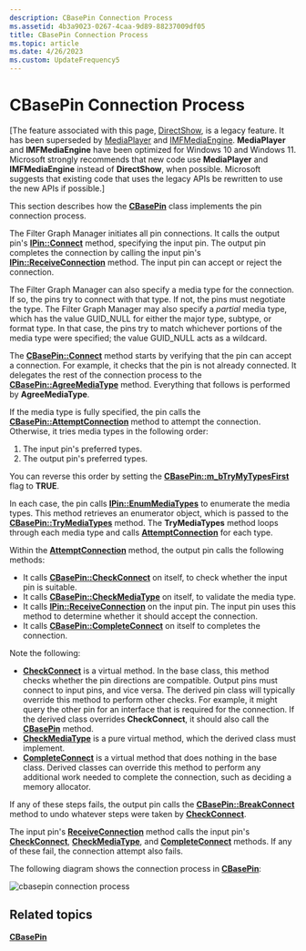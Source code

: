 ```yaml
---
description: CBasePin Connection Process
ms.assetid: 4b3a9023-0267-4caa-9d89-88237009df05
title: CBasePin Connection Process
ms.topic: article
ms.date: 4/26/2023
ms.custom: UpdateFrequency5
---
```


# CBasePin Connection Process

\[The feature associated with this page, [DirectShow](/windows/win32/directshow/directshow), is a legacy feature. It has been superseded by [MediaPlayer](/uwp/api/Windows.Media.Playback.MediaPlayer) and [IMFMediaEngine](/windows/win32/api/mfmediaengine/nn-mfmediaengine-imfmediaengine). **MediaPlayer** and **IMFMediaEngine** have been optimized for Windows 10 and Windows 11. Microsoft strongly recommends that new code use **MediaPlayer** and **IMFMediaEngine** instead of **DirectShow**, when possible. Microsoft suggests that existing code that uses the legacy APIs be rewritten to use the new APIs if possible.\]

This section describes how the [**CBasePin**](cbasepin.md) class implements the pin connection process.

The Filter Graph Manager initiates all pin connections. It calls the output pin's [**IPin::Connect**](/windows/desktop/api/Strmif/nf-strmif-ipin-connect) method, specifying the input pin. The output pin completes the connection by calling the input pin's [**IPin::ReceiveConnection**](/windows/desktop/api/Strmif/nf-strmif-ipin-receiveconnection) method. The input pin can accept or reject the connection.

The Filter Graph Manager can also specify a media type for the connection. If so, the pins try to connect with that type. If not, the pins must negotiate the type. The Filter Graph Manager may also specify a *partial* media type, which has the value GUID\_NULL for either the major type, subtype, or format type. In that case, the pins try to match whichever portions of the media type were specified; the value GUID\_NULL acts as a wildcard.

The [**CBasePin::Connect**](cbasepin-connect.md) method starts by verifying that the pin can accept a connection. For example, it checks that the pin is not already connected. It delegates the rest of the connection process to the [**CBasePin::AgreeMediaType**](cbasepin-agreemediatype.md) method. Everything that follows is performed by **AgreeMediaType**.

If the media type is fully specified, the pin calls the [**CBasePin::AttemptConnection**](cbasepin-attemptconnection.md) method to attempt the connection. Otherwise, it tries media types in the following order:

1.  The input pin's preferred types.
2.  The output pin's preferred types.

You can reverse this order by setting the [**CBasePin::m\_bTryMyTypesFirst**](cbasepin-m-btrymytypesfirst.md) flag to **TRUE**.

In each case, the pin calls [**IPin::EnumMediaTypes**](/windows/desktop/api/Strmif/nf-strmif-ipin-enummediatypes) to enumerate the media types. This method retrieves an enumerator object, which is passed to the [**CBasePin::TryMediaTypes**](cbasepin-trymediatypes.md) method. The **TryMediaTypes** method loops through each media type and calls [**AttemptConnection**](cbasepin-attemptconnection.md) for each type.

Within the [**AttemptConnection**](cbasepin-attemptconnection.md) method, the output pin calls the following methods:

-   It calls [**CBasePin::CheckConnect**](cbasepin-checkconnect.md) on itself, to check whether the input pin is suitable.
-   It calls [**CBasePin::CheckMediaType**](cbasepin-checkmediatype.md) on itself, to validate the media type.
-   It calls [**IPin::ReceiveConnection**](/windows/desktop/api/Strmif/nf-strmif-ipin-receiveconnection) on the input pin. The input pin uses this method to determine whether it should accept the connection.
-   It calls [**CBasePin::CompleteConnect**](cbasepin-completeconnect.md) on itself to completes the connection.

Note the following:

-   [**CheckConnect**](cbasepin-checkconnect.md) is a virtual method. In the base class, this method checks whether the pin directions are compatible. Output pins must connect to input pins, and vice versa. The derived pin class will typically override this method to perform other checks. For example, it might query the other pin for an interface that is required for the connection. If the derived class overrides **CheckConnect**, it should also call the [**CBasePin**](cbasepin.md) method.
-   [**CheckMediaType**](cbasepin-checkmediatype.md) is a pure virtual method, which the derived class must implement.
-   [**CompleteConnect**](cbasepin-completeconnect.md) is a virtual method that does nothing in the base class. Derived classes can override this method to perform any additional work needed to complete the connection, such as deciding a memory allocator.

If any of these steps fails, the output pin calls the [**CBasePin::BreakConnect**](cbasepin-breakconnect.md) method to undo whatever steps were taken by [**CheckConnect**](cbasepin-checkconnect.md).

The input pin's [**ReceiveConnection**](cbasepin-receiveconnection.md) method calls the input pin's [**CheckConnect**](cbasepin-checkconnect.md), [**CheckMediaType**](cbasepin-checkmediatype.md), and [**CompleteConnect**](cbasepin-completeconnect.md) methods. If any of these fail, the connection attempt also fails.

The following diagram shows the connection process in [**CBasePin**](cbasepin.md):

![cbasepin connection process](images/cbasepin-connect.png)

## Related topics

<dl> <dt>

[**CBasePin**](cbasepin.md)
</dt> </dl>

 

 



